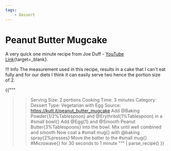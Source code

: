 ```yaml
---
tags:
    - Dessert
---
```


# Peanut Butter Mugcake

A very quick one minute recipe from Joe Duff - [YouTube Link](https://youtu.be/K5LCmT-WfTs){target=_blank}.

!!! Info 
    The measurement used in this recipe, results in a cake that I can't eat fully and for our diets I think it can easily serve two hence the portion size of 2.

{{"""
>> Serving Size: 2 portions
>> Cooking Time: 3 minutes
>> Category: Dessert
>> Type: Vegetarian with Egg
>> Source: https://kutt.it/peanut_butter_mugcake
Add @Baking Powder{1/2%Tablespoon} and @Erythritol{1%Tablespoon} in a #small bowl{}
Add @Egg{1} and @Smooth Peanut Butter{3%Tablespoons} into the bowl.
Mix until well combined and smooth
Now coat a #small mug{} with @baking spray{2%presses}
Move the batter to the #small mug{}
#Microwave{} for 30 seconds to 1 minute
"""
|
parse_recipe()
}}